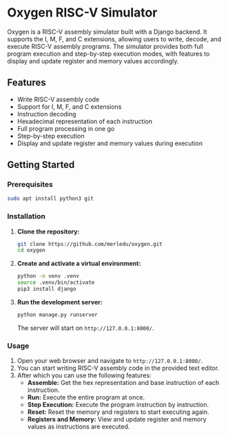 # Oxygen RISC-V Simulator
Oxygen is a RISC-V assembly simulator built with a Django backend. It supports the I, M, F, and C extensions, allowing users to write, decode, and execute RISC-V assembly programs. The simulator provides both full program execution and step-by-step execution modes, with features to display and update register and memory values accordingly.


## Features
- Write RISC-V assembly code
- Support for I, M, F, and C extensions
- Instruction decoding
- Hexadecimal representation of each instruction
- Full program processing in one go
- Step-by-step execution
- Display and update register and memory values during execution


## Getting Started
### Prerequisites
```sh
sudo apt install python3 git
```


### Installation
1. **Clone the repository:**
    ```sh
    git clone https://github.com/merledu/oxygen.git
    cd oxygen
    ```
2. **Create and activate a virtual environment:**
    ```sh
    python -m venv .venv
    source .venv/bin/activate
    pip3 install django
    ```
3. **Run the development server:**
    ```sh
    python manage.py runserver
    ```
    The server will start on `http://127.0.0.1:8000/`.


### Usage
1. Open your web browser and navigate to `http://127.0.0.1:8000/`.
2. You can start writing RISC-V assembly code in the provided text editor.
3. After which you can use the following features:
    - **Assemble:** Get the hex representation and base instruction of each instruction.
    - **Run:** Execute the entire program at once.
    - **Step Execution:** Execute the program instruction by instruction.
    - **Reset:** Reset the memory and registers to start executing again.
    - **Registers and Memory:** View and update register and memory values as instructions are executed.
